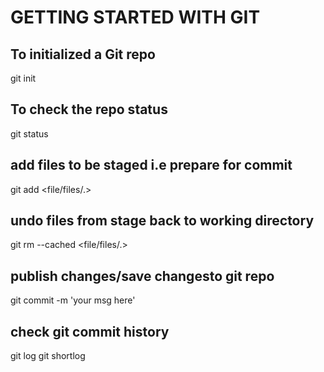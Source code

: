 # GETTING STARTED WITH GIT

## To initialized a Git repo
git init

## To check the repo status
git status

## add files to be staged i.e prepare for commit
git add <file/files/.>

## undo files from stage back to working directory
git rm --cached <file/files/.>

## publish changes/save changesto git repo
git commit -m 'your msg here'

## check git commit history
git log
git shortlog